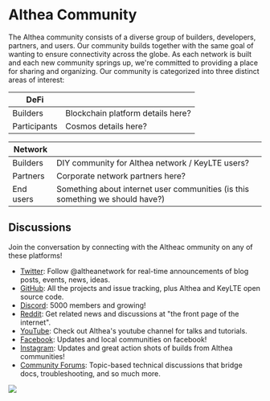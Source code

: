 # Althea Community

The Althea community consists of a diverse group of builders, developers, partners, and users. Our community builds together with the same goal of wanting to ensure connectivity across the globe. As each network is built and each new community springs up, we're committed to providing a place for sharing and organizing. Our community is categorized into three distinct areas of interest:


|DeFi|  |
|--|--|
|Builders|Blockchain platform details here?|
|Participants|Cosmos details here?|

|Network|  |
|--|--|
|Builders|DIY community for Althea network / KeyLTE users?|
|Partners|Corporate network partners here?|
|End users|Something about internet user communities (is this something we should have?)|



## Discussions

Join the conversation by connecting with the Altheac ommunity on any of these platforms!

* [Twitter](https://twitter.com/altheanetwork): Follow @altheanetwork for real-time announcements of blog posts, events, news, ideas.
* [GitHub](https://github.com/althea-net): All the projects and issue tracking, plus Althea and KeyLTE open source code.
* [Discord](https://discord.gg/hHx7HxcycF): 5000 members and growing!
* [Reddit](https://reddit.com/r/altheamesh): Get related news and discussions at "the front page of the internet".
* [YouTube](https://www.youtube.com/channel/UC9B6l5k2NF2Gu_aCRBhe9Gw): Check out Althea's youtube channel for talks and tutorials.
* [Facebook](http://facebook.com/altheanetwork): Updates and local communities on facebook! 
* [Instagram](http://instagram.com/altheanet/): Updates and great action shots of builds from Althea communities!
* [Community Forums](https://forum.altheamesh.com): Topic-based technical discussions that bridge docs, troubleshooting, and so much more.

[<img src="https://img.shields.io/badge/Edit%20this%20page%20on-Github-lightgrey?style=flat-square">](https://github.com/althea-net/communities/blob/main/README.md)

